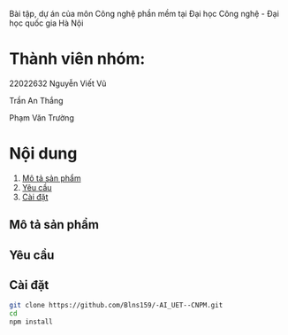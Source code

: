 Bài tập, dự án của môn Công nghệ phần mềm tại Đại học Công nghệ - Đại học quốc gia Hà Nội

# Thành viên nhóm:

22022632 Nguyễn Viết Vũ

Trần An Thắng

Phạm Văn Trường

# Nội dung

1. [Mô tả sản phẩm](#mô-tả-sản-phẩm)
2. [Yêu cầu](#yêu-cầu)
3. [Cài đặt](#cài-đặt)

## Mô tả sản phẩm

## Yêu cầu

## Cài đặt

```bash
git clone https://github.com/Blns159/-AI_UET--CNPM.git
cd
npm install
```
